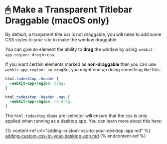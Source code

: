 # 🖱 Make a Transparent Titlebar Draggable (macOS only)

By default, a tranparent title bar is not draggable, you will need to add some CSS styles to your site to make the window draggable.

You can give an element the ability to **drag** the window by using`-webkit-app-region: drag` in css.

If you want certain elements marked as **non-draggable** then you can use`-webkit-app-region: no-drag`So, you might end up doing something like this:

```css
html.todesktop .header {
  -webkit-app-region: drag;
}

html.todesktop .header .nav {
  -webkit-app-region: no-drag;
}
```

The `html.todesktop` class pre-selector will ensure that the css is only applied when running as a desktop app. You can learn more about this here:

{% content-ref url="adding-custom-css-to-your-desktop-app.md" %}
[adding-custom-css-to-your-desktop-app.md](adding-custom-css-to-your-desktop-app.md)
{% endcontent-ref %}
